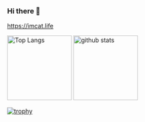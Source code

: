 ### Hi there 👋
https://imcat.life

<p align="left"> 
  
  <img alt="Top Langs" height="150px" src="https://my-stats-2ac2-catgolem.vercel.app/api/top-langs/?username=ImCat&layout=compact&count_private=true&show_icons=true&theme=cobalt" />
  
  <img alt="github stats" height="150px" src="https://my-stats-2ac2-catgolem.vercel.app/api?username=ImCat&count_private=true&show_icons=true&show_icons=true&theme=cobalt" />

</p>

[![trophy](https://github-profile-trophy.vercel.app/?username=catgolem&theme=cobalt&column=7
)](https://github.com/ryo-ma/github-profile-trophy)
